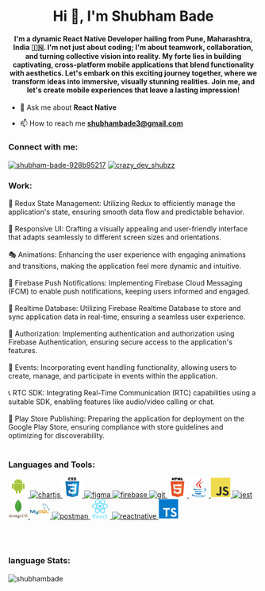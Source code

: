 <h1 align="center">Hi 👋, I'm Shubham Bade</h1>
<h4 align="center">I'm a dynamic React Native Developer hailing from Pune, Maharashtra, India 🇮🇳. I'm not just about coding; I'm about teamwork, collaboration, and turning collective vision into reality. My forte lies in building captivating, cross-platform mobile applications that blend functionality with aesthetics. Let's embark on this exciting journey together, where we transform ideas into immersive, visually stunning realities. Join me, and let's create mobile experiences that leave a lasting impression!</h4>

- 💬 Ask me about **React Native**

- 📫 How to reach me **shubhambade3@gmail.com**

<h3 align="left">Connect with me:</h3>
<p align="left">
<a href="https://linkedin.com/in/shubham-bade-928b95217" target="blank"><img align="center" src="https://raw.githubusercontent.com/rahuldkjain/github-profile-readme-generator/master/src/images/icons/Social/linked-in-alt.svg" alt="shubham-bade-928b95217" height="30" width="40" /></a>
<a href="https://instagram.com/crazy_dev_shubzz" target="blank"><img align="center" src="https://raw.githubusercontent.com/rahuldkjain/github-profile-readme-generator/master/src/images/icons/Social/instagram.svg" alt="crazy_dev_shubzz" height="30" width="40" /></a>
</p>

<h3>Work:</h3>
<p align="left">
🔄 Redux State Management: Utilizing Redux to efficiently manage the application's state, ensuring smooth data flow and predictable behavior. <br><br>
🎨 Responsive UI: Crafting a visually appealing and user-friendly interface that adapts seamlessly to different screen sizes and orientations. <br><br>
🎭 Animations: Enhancing the user experience with engaging animations and transitions, making the application feel more dynamic and intuitive. <br><br>
📩 Firebase Push Notifications: Implementing Firebase Cloud Messaging (FCM) to enable push notifications, keeping users informed and engaged. <br><br>
🔗 Realtime Database: Utilizing Firebase Realtime Database to store and sync application data in real-time, ensuring a seamless user experience. <br><br>
🔐 Authorization: Implementing authentication and authorization using Firebase Authentication, ensuring secure access to the application's features. <br><br>
📅 Events: Incorporating event handling functionality, allowing users to create, manage, and participate in events within the application. <br><br>
📞 RTC SDK: Integrating Real-Time Communication (RTC) capabilities using a suitable SDK, enabling features like audio/video calling or chat. <br><br>
📱 Play Store Publishing: Preparing the application for deployment on the Google Play Store, ensuring compliance with store guidelines and optimizing for discoverability. <br><br>
</p>

<h3 align="left">Languages and Tools:</h3>
<p align="left"> <a href="https://developer.android.com" target="_blank" rel="noreferrer"> <img src="https://raw.githubusercontent.com/devicons/devicon/master/icons/android/android-original-wordmark.svg" alt="android" width="40" height="40"/> </a> <a href="https://www.chartjs.org" target="_blank" rel="noreferrer"> <img src="https://www.chartjs.org/media/logo-title.svg" alt="chartjs" width="40" height="40"/> </a> <a href="https://www.w3schools.com/css/" target="_blank" rel="noreferrer"> <img src="https://raw.githubusercontent.com/devicons/devicon/master/icons/css3/css3-original-wordmark.svg" alt="css3" width="40" height="40"/> </a> <a href="https://www.figma.com/" target="_blank" rel="noreferrer"> <img src="https://www.vectorlogo.zone/logos/figma/figma-icon.svg" alt="figma" width="40" height="40"/> </a> <a href="https://firebase.google.com/" target="_blank" rel="noreferrer"> <img src="https://www.vectorlogo.zone/logos/firebase/firebase-icon.svg" alt="firebase" width="40" height="40"/> </a> <a href="https://git-scm.com/" target="_blank" rel="noreferrer"> <img src="https://www.vectorlogo.zone/logos/git-scm/git-scm-icon.svg" alt="git" width="40" height="40"/> </a> <a href="https://www.w3.org/html/" target="_blank" rel="noreferrer"> <img src="https://raw.githubusercontent.com/devicons/devicon/master/icons/html5/html5-original-wordmark.svg" alt="html5" width="40" height="40"/> </a> <a href="https://www.java.com" target="_blank" rel="noreferrer"> <img src="https://raw.githubusercontent.com/devicons/devicon/master/icons/java/java-original.svg" alt="java" width="40" height="40"/> </a> <a href="https://developer.mozilla.org/en-US/docs/Web/JavaScript" target="_blank" rel="noreferrer"> <img src="https://raw.githubusercontent.com/devicons/devicon/master/icons/javascript/javascript-original.svg" alt="javascript" width="40" height="40"/> </a> <a href="https://jestjs.io" target="_blank" rel="noreferrer"> <img src="https://www.vectorlogo.zone/logos/jestjsio/jestjsio-icon.svg" alt="jest" width="40" height="40"/> </a> <a href="https://www.mongodb.com/" target="_blank" rel="noreferrer"> <img src="https://raw.githubusercontent.com/devicons/devicon/master/icons/mongodb/mongodb-original-wordmark.svg" alt="mongodb" width="40" height="40"/> </a> <a href="https://www.mysql.com/" target="_blank" rel="noreferrer"> <img src="https://raw.githubusercontent.com/devicons/devicon/master/icons/mysql/mysql-original-wordmark.svg" alt="mysql" width="40" height="40"/> </a> <a href="https://postman.com" target="_blank" rel="noreferrer"> <img src="https://www.vectorlogo.zone/logos/getpostman/getpostman-icon.svg" alt="postman" width="40" height="40"/> </a> <a href="https://reactjs.org/" target="_blank" rel="noreferrer"> <img src="https://raw.githubusercontent.com/devicons/devicon/master/icons/react/react-original-wordmark.svg" alt="react" width="40" height="40"/> </a> <a href="https://reactnative.dev/" target="_blank" rel="noreferrer"> <img src="https://reactnative.dev/img/header_logo.svg" alt="reactnative" width="40" height="40"/> </a> <a href="https://www.typescriptlang.org/" target="_blank" rel="noreferrer"> <img src="https://raw.githubusercontent.com/devicons/devicon/master/icons/typescript/typescript-original.svg" alt="typescript" width="40" height="40"/> </a> </p>
<br><br>
<h3>language Stats:</h3>
<p><img align="center" src="https://github-readme-stats.vercel.app/api/top-langs?username=shubhambade&show_icons=true&locale=en&layout=compact" alt="shubhambade" /></p>
